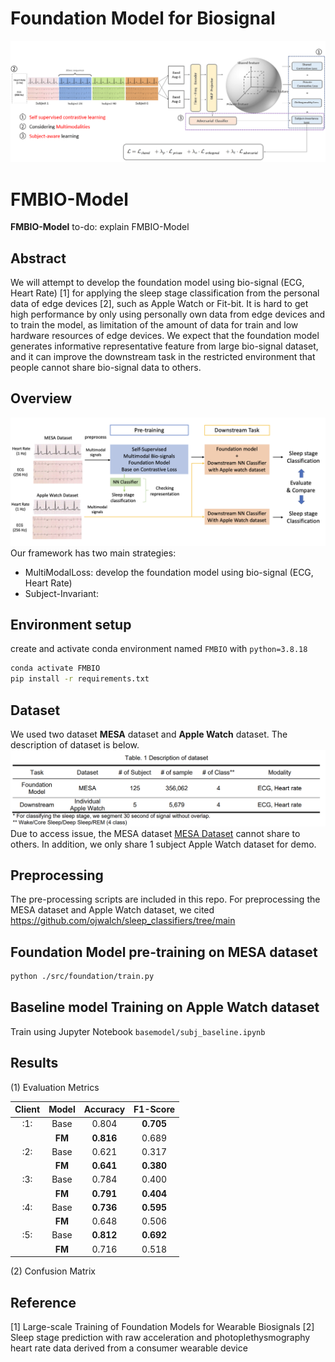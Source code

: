 # Foundation Model for Biosignal
![Model](asset/foundation_model_structure.png)

# FMBIO-Model
**FMBIO-Model** to-do: explain FMBIO-Model

## Abstract
We will attempt to develop the foundation model using bio-signal (ECG, Heart Rate) [1] for applying the sleep stage classification from the personal data of edge devices [2], such as Apple Watch or Fit-bit. It is hard to get high performance by only using personally own data from edge devices and to train the model, as limitation of the amount of data for train and low hardware resources of edge devices. We expect that the foundation model generates informative representative feature from large bio-signal dataset, and it can improve the downstream task in the restricted environment that people cannot share bio-signal data to others.

## Overview
![TaskOverall](asset/overall_task_architecture.png)
Our framework has two main strategies:
- MultiModalLoss: develop the foundation model using bio-signal (ECG, Heart Rate)
- Subject-Invariant: 


## Environment setup
create and activate conda environment named ```FMBIO``` with ```python=3.8.18```
```sh
conda activate FMBIO
pip install -r requirements.txt
```

## Dataset
We used two dataset **MESA** dataset and **Apple Watch** dataset. The description of dataset is below.
![DatasetTable](asset/data_description_table.png)
Due to access issue, the MESA dataset [MESA Dataset](https://sleepdata.org/datasets/mesa) cannot share to others. In addition, we only share 1 subject Apple Watch dataset for demo.


## Preprocessing
The pre-processing scripts are included in this repo.
For preprocessing the MESA dataset and Apple Watch dataset, we cited https://github.com/ojwalch/sleep_classifiers/tree/main


## Foundation Model pre-training on MESA dataset
```sh
python ./src/foundation/train.py
```

## Baseline model Training on Apple Watch dataset
Train using Jupyter Notebook ```basemodel/subj_baseline.ipynb```


## Results
(1) Evaluation Metrics

|Client| Model |  Accuracy |  F1-Score |
|:----:|:------:|:---------:|:---------:|
|  :1: |  Base  |   0.804   | **0.705** |
|      | **FM** | **0.816** |   0.689   |
|  :2: |  Base  |   0.621   |   0.317   |
|      |**FM** | **0.641** | **0.380** |
|  :3: |  Base  |   0.784   |   0.400   |
|      | **FM** | **0.791** | **0.404** |
|  :4: |  Base  | **0.736** | **0.595** |
|      | **FM** |   0.648   |   0.506   |
|  :5: |  Base  | **0.812** | **0.692** |
|      | **FM** |   0.716   |   0.518   |

(2) Confusion Matrix






## Reference
[1] Large-scale Training of Foundation Models for Wearable Biosignals
[2] Sleep stage prediction with raw acceleration and photoplethysmography heart rate data derived from a consumer wearable device

